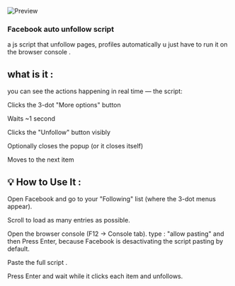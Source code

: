 ![Preview](https://www.globalts.com/images/easyblog_shared/January_2023/1-11-23/unfollow_FB_271583701_400.jpg)
### Facebook auto unfollow script
a js script that unfollow pages, profiles automatically u just have to run it on the browser console .

## what is it : 
you can see the actions happening in real time — the script:

Clicks the 3-dot "More options" button

Waits ~1 second

Clicks the "Unfollow" button visibly

Optionally closes the popup (or it closes itself)

Moves to the next item

## 💡 How to Use It : 

Open Facebook and go to your "Following" list (where the 3-dot menus appear).

Scroll to load as many entries as possible.

Open the browser console (F12 → Console tab).
type : "allow pasting" and then Press Enter, because Facebook is desactivating the script pasting by default.

Paste the full script .

Press Enter and wait while it clicks each item and unfollows.
